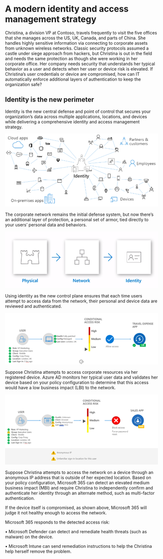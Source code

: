 # A modern identity and access management strategy 

Christina, a division VP at Contoso, travels frequently to visit the five offices that she manages across the US, UK, Canada, and parts of China. She handles highly sensitive information via connecting to corporate assets from unknown wireless networks. Classic security protocols assumed a castle under siege approach from hackers, but Christina is out in the field and needs the same protection as though she were working in her corporate office.  Her company needs security that understands her typical behavior as a user and detects when her user or device risk is elevated. If Christina’s user credentials or device are compromised, how can IT automatically enforce additional layers of authentication to keep the organization safe? 

## Identity is the new perimeter 

Identity is the new central defense and point of control that secures your organization’s data across multiple applications, locations, and devices while delivering a comprehensive identity and access management strategy.   

![Identity](../media/icon4.png)

The corporate network remains the initial defense system, but now there’s an additional layer of protection, a personal set of armor, tied directly to your users’ personal data and behaviors.   

![Identity is the new control plane](../media/icon5.png)

Using identity as the new control plane ensures that each time users attempt to access data from the network, their personal and device data are reviewed and authenticated.  

![Business Scenario 1](../media/icon6.png)

Suppose Christina attempts to access corporate resources via her registered device.  Azure AD monitors her typical user data and validates her device based on your policy configuration to determine that this access would have a low business impact (LBI) to the network.  

![Business Scenario 2](../media/icon7.png)

Suppose Christina attempts to access the network on a device through an anonymous IP address that is outside of her expected location. Based on your policy configuration, Microsoft 365 can detect an elevated medium business impact (MBI) and require Christina to independently confirm and authenticate her identity through an alternate method, such as multi-factor authentication.   

If the device itself is compromised, as shown above, Microsoft 365 will judge it not healthy enough to access the network.  

Microsoft 365 responds to the detected access risk: 

•	Microsoft Defender can detect and remediate health threats (such as malware) on the device.  

•	Microsoft Intune can send remediation instructions to help the Christina help herself remove the problem. 
